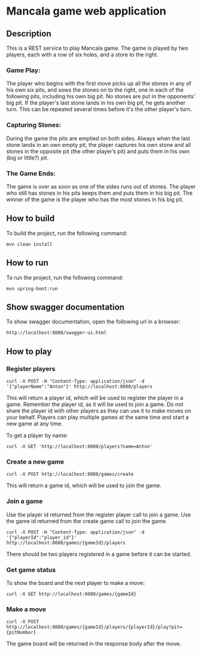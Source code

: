 # Mancala game web application

## Description
This is a REST service to play Mancala game.
The game is played by two players, each with a row of six holes, and a store to the right.

### Game Play:
The player who begins with the first move picks up all the stones in any of his own
six pits, and sows the stones on to the right, one in each of the following pits,
including his own big pit. No stones are put in the opponents' big pit. If the player's
last stone lands in his own big pit, he gets another turn. This can be repeated
several times before it's the other player's turn.
### Capturing Stones:
During the game the pits are emptied on both sides. Always when the last stone
lands in an own empty pit, the player captures his own stone and all stones in the
opposite pit (the other player’s pit) and puts them in his own (big or little?) pit.
### The Game Ends:
The game is over as soon as one of the sides runs out of stones. The player who
still has stones in his pits keeps them and puts them in his big pit. The winner of
the game is the player who has the most stones in his big pit.

## How to build
To build the project, run the following command:
```
mvn clean install
```

## How to run
To run the project, run the following command:
```
mvn spring-boot:run
```

## Show swagger documentation
To show swagger documentation, open the following url in a browser:
```
http://localhost:8080/swagger-ui.html
```

## How to play

### Register players
```
curl -X POST -H "Content-Type: application/json" -d '{"playerName":"Anton"}' http://localhost:8080/players
```
This will return a player id, which will be used to register the player in a game.
Remember the player id, as it will be used to join a game.
Do not share the player id with other players as they can use it to make moves on your behalf.
Players can play multiple games at the same time and start a new game at any time.

To get a player by name:
```
curl -X GET 'http://localhost:8080/players?name=Anton'
```

### Create a new game
```
curl -X POST http://localhost:8080/games/create
```
This will return a game id, which will be used to join the game.

### Join a game
Use the player id returned from the register player call to join a game.
Use the game id returned from the create game call to join the game.
```
curl -X POST -H "Content-Type: application/json" -d '{"playerId":"player_id"}' http://localhost:8080/games/{gameId}/players
```
There should be two players registered in a game before it can be started.

### Get game status
To show the board and the next player to make a move:
```
curl -X GET http://localhost:8080/games/{gameId}
```
### Make a move
```
curl -X POST http://localhost:8080/games/{gameId}/players/{playerId}/play?pit={pitNumber}
```
The game board will be returned in the response body after the move.



